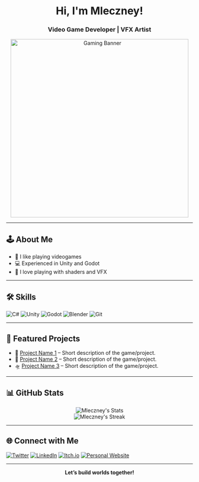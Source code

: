 <!-- Profile Header -->
<h1 align="center">Hi, I'm Mleczney!</h1>
<h3 align="center">Video Game Developer | VFX Artist</h3>

<!-- Profile Banner -->
<p align="center">
  <img src="https://media.giphy.com/media/l0MYt5jPR6QX5pnqM/giphy.gif](https://tenor.com/mED2Kc7duAF.gif" width="480" alt="Gaming Banner" />
</p>

---

## 🕹️ About Me
- 👾 I like playing videogames
- 💻 Experienced in Unity and Godot
- 🧠 I love playing with shaders and VFX

---

## 🛠️ Skills
![C#](https://img.shields.io/badge/-C%23-239120?style=flat-square&logo=c-sharp&logoColor=white)
![Unity](https://img.shields.io/badge/-Unity-000?style=flat-square&logo=unity&logoColor=white)
![Godot](https://img.shields.io/badge/-Godot-478CBF?style=flat-square&logo=godot-engine&logoColor=white)
![Blender](https://img.shields.io/badge/-Blender-F5792A?style=flat-square&logo=blender&logoColor=white)
![Git](https://img.shields.io/badge/-Git-F05032?style=flat-square&logo=git&logoColor=white)

---

## 🚩 Featured Projects
<!-- Showcase your best projects! -->
- 🎲 [Project Name 1](#) – Short description of the game/project.
- 🐉 [Project Name 2](#) – Short description of the game/project.
- 🛸 [Project Name 3](#) – Short description of the game/project.

---

## 📊 GitHub Stats
<p align="center">
  <img src="https://github-readme-stats.vercel.app/api?username=Mleczney&show_icons=true&theme=tokyonight" alt="Mleczney's Stats" />
  <br>
  <img src="https://github-readme-streak-stats.herokuapp.com/?user=Mleczney&theme=tokyonight" alt="Mleczney's Streak" />
</p>

---

## 🌐 Connect with Me
[![Twitter](https://img.shields.io/badge/-Twitter-1DA1F2?style=flat-square&logo=twitter&logoColor=white)](https://twitter.com/)
[![LinkedIn](https://img.shields.io/badge/-LinkedIn-0077B5?style=flat-square&logo=linkedin&logoColor=white)](https://www.linkedin.com/)
[![Itch.io](https://img.shields.io/badge/-Itch.io-FA5C5C?style=flat-square&logo=itchdotio&logoColor=white)](https://itch.io/)
[![Personal Website](https://img.shields.io/badge/-Website-000?style=flat-square&logo=aboutdotme&logoColor=white)](#)

---

<p align="center">
  <b>Let’s build worlds together!</b>
</p>
